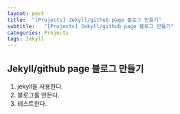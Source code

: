 ```yaml
---
layout: post
title:  "[Projects] Jekyll/github page 블로그 만들기"
subtitle:   "[Projects] Jekyll/github page 블로그 만들기"
categories: Projects
tags: Jekyll
---
```


## Jekyll/github page 블로그 만들기

1. jekyll을 사용한다.
2. 블로그를 만든다.
3. 테스트한다.

